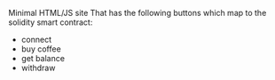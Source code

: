 Minimal HTML/JS site
That has the following buttons which map to the solidity smart contract:
- connect
- buy coffee
- get balance
- withdraw